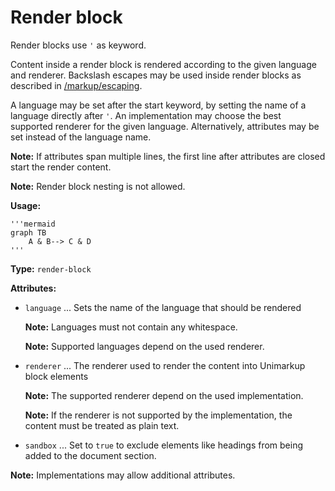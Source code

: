 # Render block

Render blocks use `'` as keyword.

Content inside a render block is rendered according to the given language and renderer.
Backslash escapes may be used inside render blocks as described in [/markup/escaping](/markup/escaping.md).

A language may be set after the start keyword, by setting the name of a language directly after `'`. An implementation may choose the best supported renderer for the given language.
Alternatively, attributes may be set instead of the language name.

**Note:** If attributes span multiple lines, the first line after attributes are closed start the render content.

**Note:** Render block nesting is not allowed.

**Usage:**

```
'''mermaid
graph TB
    A & B--> C & D
'''
```

**Type:** `render-block`

**Attributes:**

- `language` ... Sets the name of the language that should be rendered

  **Note:** Languages must not contain any whitespace.

  **Note:** Supported languages depend on the used renderer.

- `renderer` ... The renderer used to render the content into Unimarkup block elements

  **Note:** The supported renderer depend on the used implementation.
  
  **Note:** If the renderer is not supported by the implementation, the content must be treated as plain text.

- `sandbox` ... Set to `true` to exclude elements like headings from being added to the document section.

**Note:** Implementations may allow additional attributes.
